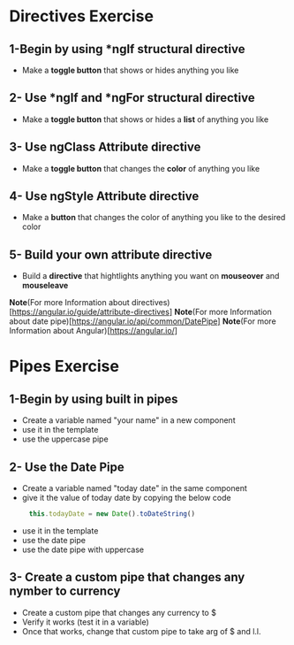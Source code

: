 # Directives Exercise

1-Begin by using *ngIf structural directive
---------------------
- Make a **toggle button** that shows or hides anything you like


2- Use *ngIf and *ngFor structural directive
---------------------
- Make a **toggle button** that shows or hides a **list** of anything you like

3- Use ngClass Attribute directive
---------------------
- Make a **toggle button** that changes the **color** of anything you like

4- Use ngStyle Attribute directive
---------------------
- Make a **button** that changes the color of anything you like to the desired color

5- Build your own attribute directive
---------------------
- Build a **directive** that hightlights anything you want on **mouseover** and **mouseleave**

**Note**(For more Information about directives)[https://angular.io/guide/attribute-directives]
**Note**(For more Information about date pipe)[https://angular.io/api/common/DatePipe]
**Note**(For more Information about Angular)[https://angular.io/]


# Pipes Exercise

1-Begin by using built in pipes
---------------------
- Create a variable named "your name" in a new component
- use it in the template
- use the uppercase pipe

2- Use the Date Pipe
---------------------
- Create a variable named "today date" in the same component
- give it the value of today date by copying the below code    

```ts
     this.todayDate = new Date().toDateString()
```
- use it in the template
- use the date pipe
- use the date pipe with uppercase

3- Create a custom pipe that changes any nymber to currency
---------------------

- Create a custom pipe that changes any currency to $
- Verify it works (test it in a variable)
- Once that works, change that custom pipe to take arg of $ and l.l.

